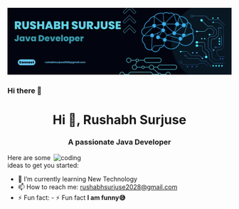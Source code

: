 ![logo](https://github.com/rushabhsurjuse/rushabhsurjuse/blob/main/Blue%20Geometric%20Technology%20LinkedIn%20Banner.png)
### Hi there 👋
<h1 align="center">Hi 👋, Rushabh Surjuse</h1>
<h3 align="center">A passionate Java Developer</h3>

<img align="right" alt="coding" width="400" src="https://cdnl.iconscout.com/lottie/premium/thumb/developer-working-on-computer-4337851-3618988.gif">

Here are some ideas to get you started:

- 🌱 I’m currently learning New Technology
- 📫 How to reach me: rushabhsurjuse2028@gmail.com
- ⚡ Fun fact: - ⚡ Fun fact **I am funny😅**

